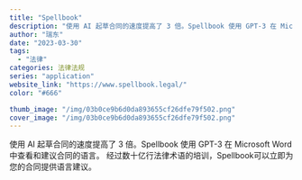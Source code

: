 ```yaml
---
title: "Spellbook"
description: "使用 AI 起草合同的速度提高了 3 倍。Spellbook 使用 GPT-3 在 Microsoft Word 中查看"
author: "瑞东"
date: "2023-03-30"
tags:
  - "法律"
categories: 法律法规
series: "application"
website_link: "https://www.spellbook.legal/"
color: "#666"

thumb_image: "/img/03b0ce9b6d0da893655cf26dfe79f502.png"
cover_image: "/img/03b0ce9b6d0da893655cf26dfe79f502.png"
---
```


使用 AI 起草合同的速度提高了 3 倍。Spellbook 使用 GPT-3 在 Microsoft Word 中查看和建议合同的语言。 经过数十亿行法律术语的培训，Spellbook可以立即为您的合同提供语言建议。